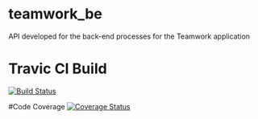 # teamwork_be
API developed for the back-end processes for the Teamwork application

# Travic CI Build
[![Build Status](https://travis-ci.com/writeens/teamwork_be.svg?token=isNMQy7dkHxzB14Vipfg&branch=master)](https://travis-ci.com/writeens/teamwork_be)

#Code Coverage
[![Coverage Status](https://coveralls.io/repos/github/writeens/teamwork_be/badge.svg?branch=master)](https://coveralls.io/github/writeens/teamwork_be?branch=master)
